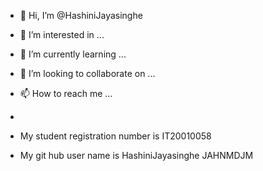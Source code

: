 - 👋 Hi, I’m @HashiniJayasinghe
- 👀 I’m interested in ...
- 🌱 I’m currently learning ...
- 💞️ I’m looking to collaborate on ...
- 📫 How to reach me ...
- 
 - My student registration number is IT20010058

- My git hub user name is HashiniJayasinghe JAHNMDJM
<!---
JAHNMDJM/JAHNMDJM is a ✨ special ✨ repository because its `README.md` (this file) appears on your GitHub profile.
You can click the Preview link to take a look at your changes.
--->
